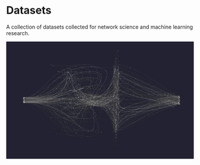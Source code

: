 # Datasets

A collection of datasets collected for network science and machine learning research.

<p align="center">
  <img width="800" src="field.png">
</p>
